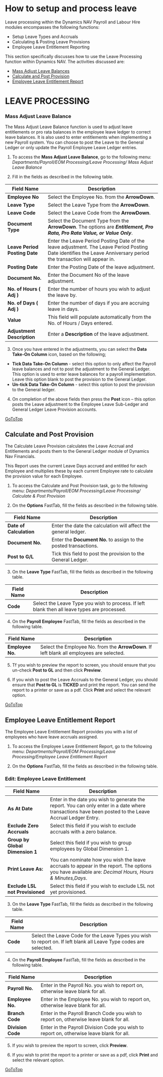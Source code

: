 # How to setup and process leave 

Leave processing within the Dynamics NAV Payroll and Labour Hire modules encompasses the following functions:  

- Setup Leave Types and Accruals
- Calculating & Posting Leave Provisions
- Employee Leave Entitlement Reporting

This section specifically discusses how to use the Leave Processing function within Dynamics NAV.  The activities discussed are:

- [Mass Adjust Leave Balances](#mass-adjust-leave-balance)
- [Calculate and Post Provision](#calculate-and-post-provision)
- [Employee Leave Entitlement Report](#employee-leave-entitlement-report)


# LEAVE  PROCESSING

### Mass Adjust Leave Balance

The Mass Adjust Leave Balance function is used to adjust leave entitlements or pro rata balances in the employee leave ledger to correct leave balances.  It is also used to enter entitlements when implementing a new Payroll system.  You can choose to post the Leave to the General Ledger or only update the Payroll Employee Leave Ledger entries.

1. To access the **Mass Adjust Leave Balance**, go to the following menu:  *Departments/Payroll/EOM Processing/Leave Processing/ Mass Adjust Leave Balance*

2.  Fill in the fields as described in the following table.
 
|Field Name|Description|
|---------------------------------------------|---------------------------------------------------------------------|
|**Employee No**|Select the Employee No. from the **ArrowDown**.|
|**Leave Type**|Select the Leave Type from the **ArrowDown**.|
|**Leave Code**|Select the Leave Code from the **ArrowDown**.|
|**Document Type**|Select the Document Type from the **ArrowDown**.  The options are ***Entitlement, Pro Rata, Pro Rata Value, or Value Only***.|
|**Leave Period Posting Date**|Enter the Leave Period Posting Date of the leave adjustment.  The Leave Period Posting Date identifies the Leave Anniversary period the transaction will appear in. |
|**Posting Date**|Enter the Posting Date of the leave adjustment.|
|**Document No.**|Enter the Document No of the leave adjustment.|
|**No. of Hours ( Adj )**|Enter the number of hours you wish to adjust the leave by.|
|**No. of Days ( Adj )**|Enter the number of days if you are accruing leave in days.|
|**Value**|This field will populate automatically from the No. of Hours / Days entered.|
|**Adjustment Description**|Enter a **Description** of the leave adjustment.|

3.  Once you have entered in the adjustments, you can select the **Data Take-On Column** icon, based on the following;

- **Tick Data Take-On Column** - select this option to only affect the Payroll leave balances and not to post the adjustment to the General Ledger. This option is used to enter leave balances for a payroll implementation. Leave this option blank to post the provision to the General Ledger.  
- **Un-tick Data Take-On Column** - select this option to post the provision to the General ledger.

4.  On completion of the above fields then press the **Post** icon – this option posts the Leave adjustment to the Employee Leave Sub-Ledger and General Ledger Leave Provision accounts.

[GoToTop](#how-to-setup-and-process-leave)

## Calculate and Post Provision

The Calculate Leave Provision calculates the Leave Accrual and Entitlements and posts them to the General Ledger module of Dynamics Nav Financials.

This Report uses the current Leave Days accrued and entitled for each Employee and multiplies these by each current Employee rate to calculate the provision value for each Employee.
 
1.  To access the Calculate and Post Provision task, go to the following menu: *Departments/Payroll/EOM Processing/Leave Processing/ Calculate & Post Provision*

2.  On the **Options** FastTab, fill the fields as described in the following table.

|Field Name|Description|
|---------------------------------------------|---------------------------------------------------------------------|
|**Date of Calculation**|Enter the date the calculation will affect the general ledger.|
|**Document No.**|Enter the **Document No.** to assign to the posted transactions.|
|**Post to G/L**|Tick this field to post the provision to the General Ledger.|

3.  On the **Leave Type** FastTab, fill the fields as described in the following table.

|Field Name|Description|
|---------------------------------------------|---------------------------------------------------------------------|
|**Code**|Select the Leave Type you wish to process. If left blank then all leave types are processed.|

4.  On the **Payroll Employee** FastTab, fill the fields as described in the following table.

|Field Name|Description|
|---------------------------------------------|---------------------------------------------------------------------|
|**Employee No.**|Select the Employee No. from the **ArrowDown**. If left blank all employees are selected.|

5.  Tf you wish to preview the report to screen, you should ensure that you un-check **Post to GL** and then click **Preview**. 

6.  If you wish to post the Leave Accruals to the General Ledger, you should ensure that **Post to GL** is **TICKED** and print the report.   You can send the report to a printer or save as a pdf.  Click **Print** and select the relevant option.

[GoToTop](#how-to-setup-and-process-leave)
 
## Employee Leave Entitlement Report

The Employee Leave Entitlement Report provides you with a list of employees who have leave accruals assigned.   

1.  To access the Employee Leave Entitlement Report, go to the following menu: *Departments/Payroll/EOM Processing/Leave Processing/Employee Leave Entitlement Report*

2.  On the **Options** FastTab, fill the fields as described in the following table.
 
### Edit: Employee Leave Entitlement 

|Field Name|Description|
|---------------------------------------------|---------------------------------------------------------------------|
|**As At Date**|Enter in the date you wish to generate the report.  You can only enter in a date where transactions have been posted to the Leave Accrual Ledger Entry.|
|**Exclude Zero Accruals**|Select this field if you wish to exclude accruals with a zero balance.|
|**Group by Global Dimension 1**|Select this field if you wish to group employees by Global Dimension 1.|
|**Print Leave As:**|You can nominate how you wish the leave accruals to appear in the report.  The options you have available are: *Decimal Hours, Hours & Minutes,Days*.|
|**Exclude LSL not Provisioned**|Select this field if you wish to exclude LSL not yet provisioned.|

3.  On the **Leave Type** FastTab, fill the fields as described in the following table.

|Field Name|Description|
|---------------------------------------------|---------------------------------------------------------------------|
|**Code**|Select the Leave Code for the Leave Types you wish to report on. If left blank all Leave Type codes are selected.|

4.  On the **Payroll Employee** FastTab, fill the fields as described in the following table.

|Field Name|Description|
|---------------------------------------------|---------------------------------------------------------------------|
|**Payroll No.**|Enter in the Payroll No. you wish to report on, otherwise leave blank for all.|
|**Employee No.**|Enter in the Employee No. you wish to report on, otherwise leave blank for all.|
|**Branch Code**|Enter in the Payroll Branch Code you wish to report on, otherwise leave blank for all.|
|**Division Code**|Enter in the Payroll Division Code you wish to report on, otherwise leave blank for all.|

5.  If you wish to preview the report to screen, click **Preview**.

6.  If you wish to print the report to a printer or save as a pdf, click **Print** and select the relevant option.

[GoToTop](#how-to-setup-and-process-leave)
